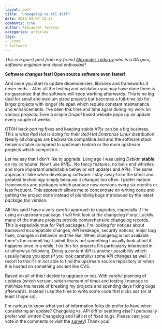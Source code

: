```yaml
---
layout: post
title: "Changelog vs API diff"
date: 2012-04-07 12:22
comments: true
author: Alexander Todorov
categories: articles
tags:
- Linux
- Software
---
```


*This is a guest post from my friend [Alexander Todorov](http://about.me/atodorov)
who is a QA guru, software engineer and cloud enthusiast!*



**Software changes fast! Open source software even faster!**

And once you start to update dependencies, libraries and frameworks it never ends...
After all the testing and validation you may have done there is no
guarantee that the software will keep working afterwards.
This is no big deal for small and medium sized projects but becomes a full-time
job for larger projects with longer life span which require constant maintenance
and enhancements. I've seen this time and time again during my work on various projects.
Even a simple *Drupal* based website pops up an update every couple of weeks.


OTOH back porting fixes and keeping stable APIs can be a big business. This is what
*Red Hat* is doing for their *Red Hat Enterprise Linux* distribution. Nearly all changes
are backwards compatible and and the software stack remains stable compared
to upstream *Fedora* or the more upstream projects which comprise it.

Let me say that I don't like to upgrade. Long ago I was using *Debian* **stable**
on my computer. Now I use *RHEL*. No fancy features, no bells and
whistles and more important predictable behavior wrt updates and APIs.
The same approach I take when developing software. I stay away from the latest and
greatest technology simply because it changes too often. I prefer mature frameworks and
packages which produce new versions every six months or less frequent.
This approach allows me to concentrate on writing code and getting the project done
instead of plumbing bugs introduced by the latest *package foo* version.


All this said I have a very careful approach to upgrades, especially if I'm
using an upstream package. I will first look at the changelog if any. Luckily
many of the mature projects provide comprehensive changelog records. This is
especially true for Perl packages. I'm looking for notices about backward
incompatible changes, API breakage, security notices, major bug fixes,
changes in behavior and the like.
When changelog is not available there's the commit log. I admit this is
not something I usually look at but it happens once in a while. I do this for projects
I'm particularly interested in or otherwise following.
Doing a content diff is another possibility which usually helps you
spot (if you look carefully) some API changes as well. I resort to this if I'm not able to find the upstream
source repository or when it is hosted on something ancient like CVS.


Based on all of this I decide to upgrade or not. With careful planning
of updates (which version, which moment of time) and testing I manage to
minimize the hassle of breaking my projects and spending days fixing
bugs afterwards. Instead I use the time to write some code that kicks ass
(or at least I hope so).


I'm curious to know what sort of information folks do prefer to have
when considering an update? Changelog vs. API diff or seething else?
I personally prefer well written Changelog and full list of fixed bugs.
Please cast your vote in the comments or visit the
[survey](http://www.surveymonkey.com/s/T7YW2MJ)! Thank you!
